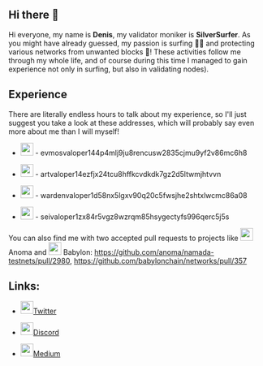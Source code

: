 ## Hi there 👋
Hi everyone, my name is **Denis**, my validator moniker is **SilverSurfer**. As you might have already guessed, my passion is surfing 🏄‍♂️ and protecting various networks from unwanted blocks 💪! These activities follow me through my whole life, and of course during this time I managed to gain experience not only in surfing, but also in validating nodes).

## Experience
There are literally endless hours to talk about my experience, so I'll just suggest you take a look at these addresses, which will probably say even more about me than I will myself! 

<ul>
<li><p></p><img src="https://github.com/user-attachments/assets/14a0df3c-647b-43c7-8b12-69ef3dd3c093" width=25> - evmosvaloper144p4mlj9ju8rencusw2835cjmu9yf2v86mc6h8</p></li>
<li><p><img src="https://github.com/user-attachments/assets/d75ce257-3db3-4d1b-84be-430edcb16dbb" width=25> - artvaloper14ezfjx24tcu8hffkcvdkdk7gz2d5ltwmjhtvvn</p></li>
<li><p><img src="https://github.com/user-attachments/assets/238aee8f-f056-4c71-bf54-94bcb24aad59" width=25> - wardenvaloper1d58nx5lgxv90q20c5fwsjhe2shtxlwcmc86a08</p></li>
<li><p><img src="https://github.com/user-attachments/assets/7863a9a3-0246-4cf4-8629-1201480a2310" width=25> - seivaloper1zx84r5vgz8wzrqm85hsygectyfs996qerc5j5s</p></li>
</ul>

<p>You can also find me with two accepted pull requests to projects like <img src="https://github.com/user-attachments/assets/adfcc6d6-c7c6-452e-829f-ca823c3dfe82" width=25> Anoma and <img src="https://github.com/user-attachments/assets/d793c391-ff39-4ce3-ac96-2fe08b10113a" width=25> Babylon: <a href="https://github.com/anoma/namada-testnets/pull/2980">https://github.com/anoma/namada-testnets/pull/2980</a>, <a href="https://github.com/babylonchain/networks/pull/357">https://github.com/babylonchain/networks/pull/357</a></p>

## Links:

<ul>
  <li><p><img src="https://github.com/user-attachments/assets/03c9616c-ae8f-4d67-ad1c-04eb487709ec" width=25><a href="https://x.com/Podge548">Twitter</a></p></li>
  <li><p><img src="https://github.com/user-attachments/assets/004bb63a-c53e-4cfb-8894-b02417a070c6" width=25><a href="https://discord.com/users/959406517117915149">Discord</a></p></li>
  <li><p><img src="https://github.com/user-attachments/assets/fbfda665-0a9d-4753-95bf-e2cce186d713" width=25><a href="https://medium.com/@Silver.Surfer">Medium</a></p></li>
</ul>




